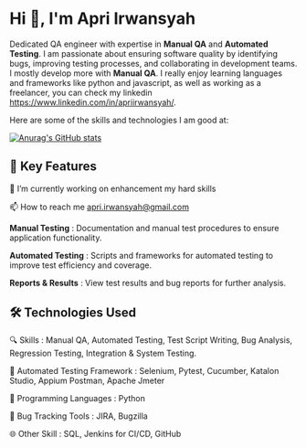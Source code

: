 # Hi 👋, I'm Apri Irwansyah

Dedicated QA engineer with expertise in **Manual QA** and **Automated Testing**. I am passionate about ensuring software quality by identifying bugs, improving testing processes, and collaborating in development teams. I mostly develop more with **Manual QA**. I really enjoy learning languages and frameworks like python and javascript, as well as working as a freelancer, you can check my linkedin https://www.linkedin.com/in/apriirwansyah/.

Here are some of the skills and technologies I am good at:

[![Anurag's GitHub stats](https://github-readme-stats.vercel.app/api?username=ApriIrwansyah)](https://github.com/ApriIrwansyah/github-readme-stats)

## 🚀 Key Features

🔭 I’m currently working on enhancement my hard skills

📫 How to reach me apri.irwansyah@gmail.com



**Manual Testing**       : Documentation and manual test procedures to ensure application functionality.

**Automated Testing**    : Scripts and frameworks for automated testing to improve test efficiency and coverage.

**Reports & Results**    : View test results and bug reports for further analysis.

## 🛠️ Technologies Used

🔍 Skills                      : Manual QA, Automated Testing, Test Script Writing, Bug Analysis, Regression Testing, Integration & System Testing.

🔧 Automated Testing Framework : Selenium, Pytest, Cucumber, Katalon Studio, Appium Postman, Apache Jmeter

🔧 Programming Languages       : Python

🔧 Bug Tracking Tools          : JIRA, Bugzilla

🌐 Other Skill                 : SQL, Jenkins for CI/CD, GitHub

